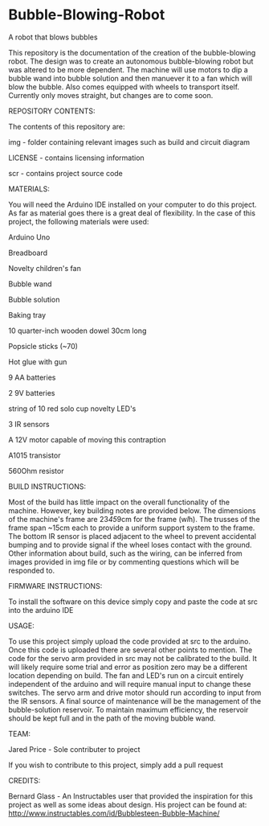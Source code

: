 # Bubble-Blowing-Robot
A robot that blows bubbles

This repository is the documentation of the creation of the bubble-blowing robot. The design was to create an autonomous bubble-blowing robot but was altered to be more dependent. The machine will use motors to dip a bubble wand into bubble solution and then manuever it to a fan which will blow the bubble. Also comes equipped with wheels to transport itself. Currently only moves straight, but changes are to come soon. 

REPOSITORY CONTENTS:

The contents of this repository are:

img - folder containing relevant images such as build and circuit diagram

LICENSE - contains licensing information

scr - contains project source code


MATERIALS:

You will need the Arduino IDE installed on your computer to do this project. As far as material goes there is a great deal of flexibility. In the case of this project, the following materials were used:

Arduino Uno

Breadboard

Novelty children's fan

Bubble wand

Bubble solution

Baking tray

10 quarter-inch wooden dowel 30cm long

Popsicle sticks (~70)

Hot glue with gun

9 AA batteries

2 9V batteries

string of 10 red solo cup novelty LED's

3 IR sensors

A 12V motor capable of moving this contraption

A1015 transistor

560Ohm resistor


BUILD INSTRUCTIONS:

Most of the build has little impact on the overall functionality of the machine. However, key building notes are provided below.
The dimensions of the machine's frame are 23*45*9cm for the frame (w*l*h). The trusses of the frame span ~15cm each to provide a uniform support system to the frame. The bottom IR sensor is placed adjacent to the wheel to prevent accidental bumping and to provide signal if the wheel loses contact with the ground. Other information about build, such as the wiring, can be inferred from images provided in img file or by commenting questions which will be responded to.


FIRMWARE INSTRUCTIONS:

To install the software on this device simply copy and paste the code at src into the arduino IDE


USAGE:

To use this project simply upload the code provided at src to the arduino. Once this code is uploaded there are several other points to mention. The code for the servo arm provided in src may not be calibrated to the build. It will likely require some trial and error as position zero may be a different location depending on build. The fan and LED's run on a circuit entirely independent of the arduino and will require manual input to change these switches. The servo arm and drive motor should run according to input from the IR sensors. A final source of maintenance will be the management of the bubble-solution reservoir. To maintain maximum efficiency, the reservoir should be kept full and in the path of the moving bubble wand. 
 
 
TEAM:

Jared Price - Sole contributer to project

If you wish to contribute to this project, simply add a pull request


CREDITS:


 Bernard Glass - An Instructables user that provided the inspiration for this project as well as some ideas about design. 
                 His project can be found at: http://www.instructables.com/id/Bubblesteen-Bubble-Machine/
